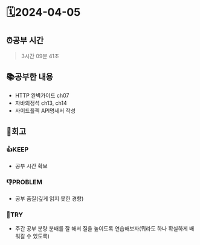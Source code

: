 # 🗓️2024-04-05
## ⏰공부 시간
> 3시간 09분 41초
## 📚공부한 내용
* HTTP 완벽가이드 ch07
* 자바의정석 ch13, ch14
* 사이드플젝 API명세서 작성

## 💭회고
### 👍KEEP
* 공부 시간 확보
### 👎PROBLEM
* 공부 품질(깊게 읽지 못한 경향)
### 🤔TRY
* 주간 공부 분량 분배를 잘 해서 질을 높이도록 연습해보자(뭐라도 하나 확실하게 배워갈 수 있도록)
